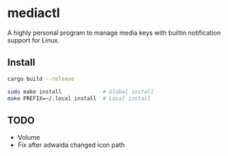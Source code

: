 # mediactl
A highly personal program to manage media keys with builtin notification support for Linux.

## Install
```bash
cargo build --release

sudo make install             # Global install
make PREFIX=~/.local install  # Local install
```


## TODO
- Volume
- Fix after adwaida changed icon path
